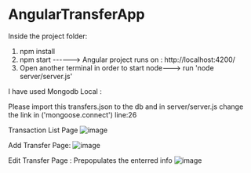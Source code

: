 # AngularTransferApp

Inside the project folder:
1. npm install
2. npm start ------> Angular project runs on : http://localhost:4200/
3. Open another terminal in order to start node--->  run 'node server/server.js'

I have used Mongodb Local :

Please import this transfers.json to the db and in server/server.js change the link in ('mongoose.connect') line:26 

Transaction List Page
![image](https://user-images.githubusercontent.com/17137829/109499743-972da980-7a95-11eb-99f2-9f6174b50fec.png)

Add Transfer Page:
![image](https://user-images.githubusercontent.com/17137829/109499941-dbb94500-7a95-11eb-8714-ebce7f482ba5.png)

Edit Transfer Page : Prepopulates the enterred info
![image](https://user-images.githubusercontent.com/17137829/109499894-c5ab8480-7a95-11eb-93bf-185ff9f15850.png)


